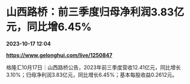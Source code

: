 # 山西路桥：前三季度归母净利润3.83亿元，同比增6.45%

**2023-10-17 12:04**

**https://www.gelonghui.com/live/1250847**

格隆汇10月17日｜山西路桥公告，2023年前三季度营收12.41亿元，同比增长3.10%；归母净利润3.83亿元，同比增长6.45%；基本每股收益0.2612元。